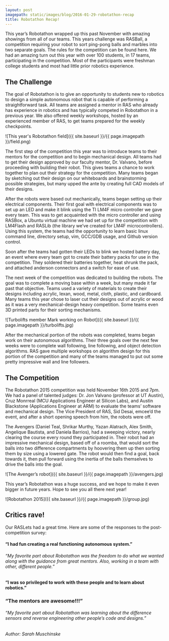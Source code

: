 ```yaml
---
layout: post
imagepath: static/images/blog/2016-01-29-robotathon-recap
title: Robotathon Recap!
---
```


This year’s Robotathon wrapped up this past November with amazing showings from
all of our teams. This years challenge was RASBall, a competition requiring your
robot to sort ping-pong balls and marbles into two separate goals. The rules for
the competition can be found here. We had an amazing turn out this year with
over 100 students, in 17 teams, participating in the competition. Most of the
participants were freshman college students and most had little prior robotics
experience. 

## The Challenge

The goal of Robotathon is to give an opportunity to students new to robotics to
design a simple autonomous robot that is capable of performing a straightforward
task. All teams are assigned a mentor in RAS who already has experience in
robotics and has typically competed in Robotathon in a previous year. We also
offered weekly workshops, hosted by an experienced member of RAS, to get teams
prepared for the weekly checkpoints. 

![This year's Robotathon field]({{ site.baseurl }}/{{ page.imagepath }}/field.png)

The first step of the competition this year was to introduce teams to their
mentors for the competition and to begin mechanical design. All teams had to get
their design approved by our faculty mentor, Dr. Valvano, before proceeding with
building their robot. This gives teams a chance to work together to plan out
their strategy for the competition. Many teams began by sketching out their
design on our whiteboards and brainstorming possible strategies, but many upped
the ante by creating full CAD models of their designs. 

After the robots were based out mechanically, teams began setting up their
electrical components. Their first goal with electrical components was to set up
an LED and make it blink using the TI LM4F micro controller we gave every team.
This was to get acquainted with the micro controller and using RASBox, a Ubuntu
virtual machine we had set up for the competition with LM4Flash and RASLib (the
library we’ve created for LM4F microcontrollers). Using this system, the teams
had the opportunity to learn basic linux command line, directory setup, vim,
GCC/GDB usage, and Github version control. 

Soon after the teams had gotten their LEDs to blink we hosted battery day, an
event where every team got to create their battery packs for use in the
competition. They soldered their batteries together, heat shrunk the pack, and
attached anderson connectors and a switch for ease of use. 

The next week of the competition was dedicated to building the robots. The goal
was to complete a moving base within a week, but many made it far past that
objective. Teams used a variety of materials to create their designs including
acrylic, lexan, wood, metal, cloth, plastic, and cardboard. Many teams this year
chose to laser cut their designs out of acrylic or wood as it was a very
mechanical-design heavy competition. Some teams even 3D printed parts for their
sorting mechanisms. 

![Turbolifts member Mark working on Robot]({{ site.baseurl }}/{{ page.imagepath }}/turbolifts.jpg)

After the mechanical portion of the robots was completed, teams began work on
their autonomous algorithms. Their three goals over the next few weeks were to
complete wall following, line following, and object detection algorithms. RAS
gave multiple workshops on algorithm design for this portion of the competition
and many of the teams managed to put out some pretty impressive wall and line
followers. 

## The Competition

The Robotathon 2015 competition was held November 16th 2015 and 7pm. We had a
panel of talented judges: Dr. Jon Valvano (professor at UT Austin), Cruz
Monrreal (MCU Applications Engineer at Silicon Labs), and Austin Blackstone
(Applications Engineer at ARM) to evaluate the teams’ software and mechanical
design. The Vice President of RAS, Sid Desai, emcee’d the event, and after a
short opening speech from him, the robots were off. 

The Avengers (Daniel Teal, Shrikar Murthy, Yazan Alatrach, Alex Smith, Angelique
Bautista, and Daniela Barrios), had a sweeping victory, nearly clearing the
course every round they participated in. Their robot had an impressive
mechanical design, based off of a roomba, that would sort the balls into two
difference compartments by hoovering them up then sorting them by size using a
lowered gate. The robot would then find a goal, back towards it, then pull
forward using the inertia of the balls themselves to drive the balls into the
goal. 

![The Avenger’s robot]({{ site.baseurl }}/{{ page.imagepath }}/avengers.jpg)

This year’s Robotathon was a huge success, and we hope to make it even bigger in
future years. Hope to see you all there next year!

![Robotathon 2015]({{ site.baseurl }}/{{ page.imagepath }}/group.jpg)

## Critics rave!

Our RASLets had a great time.  Here are some of the responses to the
post-competition survey:

#### “I had fun creating a real functioning autonomous system.”

###### “My favorite part about Robotathon was the freedom to do what we wanted along with the guidance from great mentors. Also, working in a team with other, different people.”

#### “I was so privileged to work with these people and to learn about robotics.”

### “The mentors are awesome!!!”

###### “My favorite part about Robotathon was learning about the difference sensors and reverse engineering other people’s code and designs.”

###### Author: Sarah Muschinske
